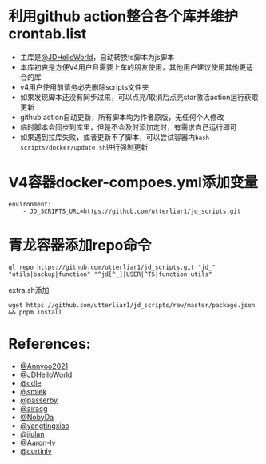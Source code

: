 # 利用github action整合各个库并维护crontab.list
- 主库是[@JDHelloWorld](https://github.com/JDHelloWorld/jd_scripts.git)，自动转换ts脚本为js脚本   
- 本库初衷是方便V4用户且需要上车的朋友使用，其他用户建议使用其他更适合的库
- v4用户使用前请务必先删除scripts文件夹
- 如果发现脚本还没有同步过来，可以点亮/取消后点亮star激活action运行获取更新
- github action自动更新，所有脚本均为作者原版，无任何个人修改
- 临时脚本会同步到库里，但是不会及时添加定时，有需求自己运行即可
- 如果遇到拉库失败，或者更新不了脚本，可以尝试容器内`bash scripts/docker/update.sh`进行强制更新
# V4容器docker-compoes.yml添加变量
```text
environment: 
    - JD_SCRIPTS_URL=https://github.com/utterliar1/jd_scripts.git
```
# 青龙容器添加repo命令
```text
ql repo https://github.com/utterliar1/jd_scripts.git "jd_" "utils|backup|function" "^jd[^_]|USER|^TS|function|utils"
```
extra.sh添加
```text
wget https://github.com/utterliar1/jd_scripts/raw/master/package.json && pnpm install
```
# References:
- [@Annyoo2021](https://github.com/Annyoo2021/scripts.git)
- [@JDHelloWorld](https://github.com/JDHelloWorld/jd_scripts.git)
- [@cdle](https://github.com/cdle)
- [@smiek](https://github.com/smiek2221/scripts)
- [@passerby](https://github.com/passerby-b/JDDJ.git)
- [@airacg](https://github.com/airacg/jd_task.git)
- [@NobyDa](https://github.com/NobyDa/Script.git)
- [@yangtingxiao](https://github.com/yangtingxiao/QuantumultX.git)
- [@jiulan](https://github.com/jiulan/platypus.git)
- [@Aaron-lv](https://github.com/Aaron-lv/sync.git)
- [@curtinlv](https://github.com/curtinlv/JD-Script.git)
